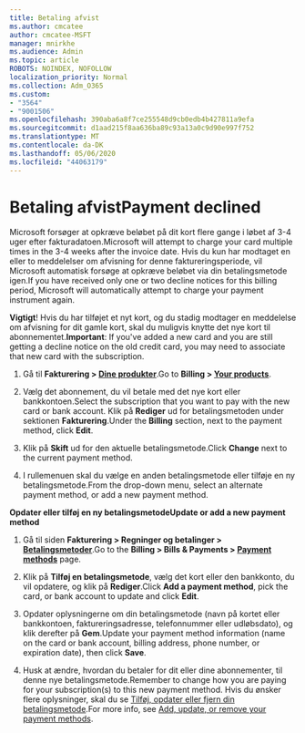 ```yaml
---
title: Betaling afvist
ms.author: cmcatee
author: cmcatee-MSFT
manager: mnirkhe
ms.audience: Admin
ms.topic: article
ROBOTS: NOINDEX, NOFOLLOW
localization_priority: Normal
ms.collection: Adm_O365
ms.custom:
- "3564"
- "9001506"
ms.openlocfilehash: 390aba6a8f7ce255548d9cb0edb4b427811a9efa
ms.sourcegitcommit: d1aad215f8aa636ba89c93a13a0c9d90e997f752
ms.translationtype: MT
ms.contentlocale: da-DK
ms.lasthandoff: 05/06/2020
ms.locfileid: "44063179"
---
```

# <a name="payment-declined"></a><span data-ttu-id="35a82-102">Betaling afvist</span><span class="sxs-lookup"><span data-stu-id="35a82-102">Payment declined</span></span>

<span data-ttu-id="35a82-103">Microsoft forsøger at opkræve beløbet på dit kort flere gange i løbet af 3-4 uger efter fakturadatoen.</span><span class="sxs-lookup"><span data-stu-id="35a82-103">Microsoft will attempt to charge your card multiple times in the 3-4 weeks after the invoice date.</span></span>  <span data-ttu-id="35a82-104">Hvis du kun har modtaget en eller to meddelelser om afvisning for denne faktureringsperiode, vil Microsoft automatisk forsøge at opkræve beløbet via din betalingsmetode igen.</span><span class="sxs-lookup"><span data-stu-id="35a82-104">If you have received only one or two decline notices for this billing period, Microsoft will automatically attempt to charge your payment instrument again.</span></span>  

<span data-ttu-id="35a82-105">**Vigtigt**! Hvis du har tilføjet et nyt kort, og du stadig modtager en meddelelse om afvisning for dit gamle kort, skal du muligvis knytte det nye kort til abonnementet.</span><span class="sxs-lookup"><span data-stu-id="35a82-105">**Important**: If you've added a new card and you are still getting a decline notice on the old credit card, you may need to associate that new card with the subscription.</span></span>

1. <span data-ttu-id="35a82-106">Gå til **Fakturering > [Dine produkter](https://go.microsoft.com/fwlink/p/?linkid=842054)**.</span><span class="sxs-lookup"><span data-stu-id="35a82-106">Go to **Billing > [Your products](https://go.microsoft.com/fwlink/p/?linkid=842054)**.</span></span>

2. <span data-ttu-id="35a82-107">Vælg det abonnement, du vil betale med det nye kort eller bankkontoen.</span><span class="sxs-lookup"><span data-stu-id="35a82-107">Select the subscription that you want to pay with the new card or bank account.</span></span> <span data-ttu-id="35a82-108">Klik på **Rediger** ud for betalingsmetoden under sektionen **Fakturering**.</span><span class="sxs-lookup"><span data-stu-id="35a82-108">Under the **Billing** section, next to the payment method, click **Edit**.</span></span>

3. <span data-ttu-id="35a82-109">Klik på **Skift** ud for den aktuelle betalingsmetode.</span><span class="sxs-lookup"><span data-stu-id="35a82-109">Click **Change** next to the current payment method.</span></span>

4. <span data-ttu-id="35a82-110">I rullemenuen skal du vælge en anden betalingsmetode eller tilføje en ny betalingsmetode.</span><span class="sxs-lookup"><span data-stu-id="35a82-110">From the drop-down menu, select an alternate payment method, or add a new payment method.</span></span>

<span data-ttu-id="35a82-111">**Opdater eller tilføj en ny betalingsmetode**</span><span class="sxs-lookup"><span data-stu-id="35a82-111">**Update or add a new payment method**</span></span>

1. <span data-ttu-id="35a82-112">Gå til siden **Fakturering > Regninger og betalinger > [Betalingsmetoder](https://go.microsoft.com/fwlink/p/?linkid=2018806)**.</span><span class="sxs-lookup"><span data-stu-id="35a82-112">Go to the **Billing > Bills & Payments > [Payment methods](https://go.microsoft.com/fwlink/p/?linkid=2018806)** page.</span></span>

2. <span data-ttu-id="35a82-113">Klik på **Tilføj en betalingsmetode**, vælg det kort eller den bankkonto, du vil opdatere, og klik på **Rediger**.</span><span class="sxs-lookup"><span data-stu-id="35a82-113">Click **Add a payment method**, pick the card, or bank account to update and click **Edit**.</span></span>

3. <span data-ttu-id="35a82-114">Opdater oplysningerne om din betalingsmetode (navn på kortet eller bankkontoen, faktureringsadresse, telefonnummer eller udløbsdato), og klik derefter på **Gem**.</span><span class="sxs-lookup"><span data-stu-id="35a82-114">Update your payment method information (name on the card or bank account, billing address, phone number, or expiration date), then click **Save**.</span></span>

4. <span data-ttu-id="35a82-115">Husk at ændre, hvordan du betaler for dit eller dine abonnementer, til denne nye betalingsmetode.</span><span class="sxs-lookup"><span data-stu-id="35a82-115">Remember to change how you are paying for your subscription(s) to this new payment method.</span></span> <span data-ttu-id="35a82-116">Hvis du ønsker flere oplysninger, skal du se [Tilføj, opdater eller fjern din betalingsmetode](https://go.microsoft.com/fwlink/?linkid=2118133).</span><span class="sxs-lookup"><span data-stu-id="35a82-116">For more info, see [Add, update, or remove your payment methods](https://go.microsoft.com/fwlink/?linkid=2118133).</span></span>
